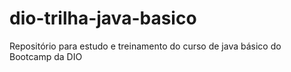 # dio-trilha-java-basico
Repositório para estudo e treinamento do curso de java básico do Bootcamp da DIO
